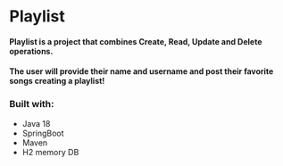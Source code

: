 # Playlist


#### Playlist is a project that combines Create, Read, Update and Delete operations.
#### The user will provide their name and username and post their favorite songs creating a playlist!


### Built with:

* Java 18
* SpringBoot 
* Maven 
* H2 memory DB
